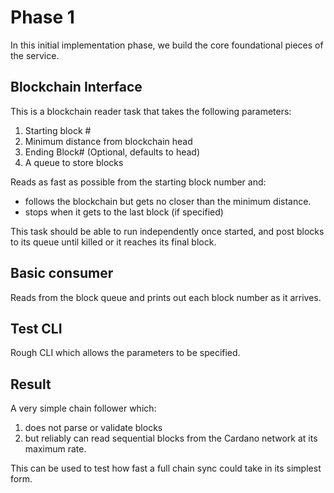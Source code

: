 # Phase 1

In this initial implementation phase, we build the core foundational pieces of the service.

## Blockchain Interface

This is a blockchain reader task that takes the following parameters:

1. Starting block #
2. Minimum distance from blockchain head
3. Ending Block# (Optional, defaults to head)
4. A queue to store blocks

Reads as fast as possible from the starting block number and:

* follows the blockchain but gets no closer than the minimum distance.
* stops when it gets to the last block (if specified)

This task should be able to run independently once started, and post blocks to its queue until killed or it reaches its final block.

## Basic consumer

Reads from the block queue and prints out each block number as it arrives.

## Test CLI

Rough CLI which allows the parameters to be specified.

## Result

A very simple chain follower which:

1. does not parse or validate blocks
2. but reliably can read sequential blocks from the Cardano network at its maximum rate.

This can be used to test how fast a full chain sync could take in its simplest form.
